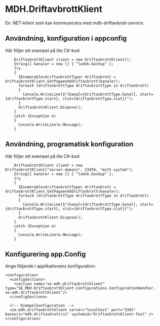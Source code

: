 ﻿# MDH.DriftavbrottKlient

En .NET-klient som kan kommunicera med mdh-driftavbrott-service.

## Användning, konfiguration i appconfig

Här följer ett exempel på lite C#-kod:

```
    DriftavbrottKlient client = new DriftavbrottKlient();
    String[] kanaler = new [] { "ladok.backup" };
    try
    {
      IEnumerable<driftavbrottType> driftavbrott = driftavbrottKlient.GetPagaendeDriftavbrott(kanaler);
      foreach (driftavbrottType driftavbrottType in driftavbrott)
      {
        Console.WriteLine($"[kanal={driftavbrottType.kanal}, start={driftavbrottType.start}, slut={driftavbrottType.slut}]");
      }
      driftavbrottKlient.Dispose();
    }
    catch (Exception e)
    {
      Console.WriteLine(e.Message);
    }

```

## Användning, programatisk konfiguration

Här följer ett exempel på lite C#-kod:

```
    DriftavbrottKlient client = new DriftavbrottKlient("server.domain", 23456, "mitt-system");
    String[] kanaler = new [] { "ladok.backup" };
    try
    {
      IEnumerable<driftavbrottType> driftavbrott = driftavbrottKlient.GetPagaendeDriftavbrott(kanaler);
      foreach (driftavbrottType driftavbrottType in driftavbrott)
      {
        Console.WriteLine($"[kanal={driftavbrottType.kanal}, start={driftavbrottType.start}, slut={driftavbrottType.slut}]");
      }
      driftavbrottKlient.Dispose();
    }
    catch (Exception e)
    {
      Console.WriteLine(e.Message);
    }

```

## Konfigurering app.Config

Ange följande i applikationens konfiguration:

```
<configuration>
  <configSections>
    <section name="se.mdh.driftavbrottklient" type="SE.MDH.DriftavbrottKlient.Configurations.ConfigurationHandler, se.mdh.driftavbrottklient"/>
  </configSections>

  <!-- Exempelkonfiguration -->
  <se.mdh.driftavbrottklient server="localhost" port="3301" baseuri="mdh-driftavbrott/v1" systemid="DriftavbrottKlient-Test" />
</configuration>
```
